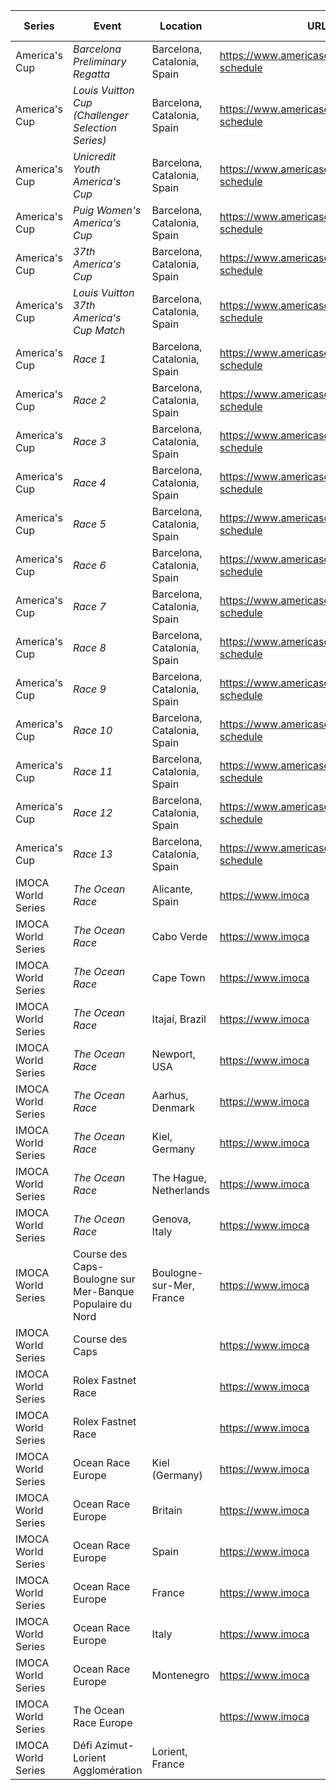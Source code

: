 | Series | Event | Location | URL | Start Date | End Date |
|---|---|---|---|---|---|
| America's Cup | *Barcelona Preliminary Regatta* | Barcelona, Catalonia, Spain | https://www.americascup.com/en/ac37-schedule | 2024-08-22 | *2024-08-25* |
| America's Cup | *Louis Vuitton Cup (Challenger Selection Series)* | Barcelona, Catalonia, Spain | https://www.americascup.com/en/ac37-schedule | 2024-08-29 | *2024-10-07* |
| America's Cup | *Unicredit Youth America's Cup* | Barcelona, Catalonia, Spain | https://www.americascup.com/en/ac37-schedule | 2024-09-17 | *2024-09-26* |
| America's Cup | *Puig Women's America's Cup* | Barcelona, Catalonia, Spain | https://www.americascup.com/en/ac37-schedule | 2024-10-05 | *2024-10-13* |
| America's Cup | *37th America's Cup* | Barcelona, Catalonia, Spain | https://www.americascup.com/en/ac37-schedule | 2024-10-12 | *2024-10-21* |
| America's Cup | *Louis Vuitton 37th America's Cup Match* | Barcelona, Catalonia, Spain | https://www.americascup.com/en/ac37-schedule | 2024-10-12 | *2024-10-21* |
| America's Cup | *Race 1* | Barcelona, Catalonia, Spain | https://www.americascup.com/en/ac37-schedule | 2024-10-12 | *2024-10-12* |
| America's Cup | *Race 2* | Barcelona, Catalonia, Spain | https://www.americascup.com/en/ac37-schedule | 2024-10-12 | *2024-10-12* |
| America's Cup | *Race 3* | Barcelona, Catalonia, Spain | https://www.americascup.com/en/ac37-schedule | 2024-10-13 | *2024-10-13* |
| America's Cup | *Race 4* | Barcelona, Catalonia, Spain | https://www.americascup.com/en/ac37-schedule | 2024-10-13 | *2024-10-13* |
| America's Cup | *Race 5* | Barcelona, Catalonia, Spain | https://www.americascup.com/en/ac37-schedule | 2024-10-16 | *2024-10-16* |
| America's Cup | *Race 6* | Barcelona, Catalonia, Spain | https://www.americascup.com/en/ac37-schedule | 2024-10-16 | *2024-10-16* |
| America's Cup | *Race 7* | Barcelona, Catalonia, Spain | https://www.americascup.com/en/ac37-schedule | 2024-10-18 | *2024-10-18* |
| America's Cup | *Race 8* | Barcelona, Catalonia, Spain | https://www.americascup.com/en/ac37-schedule | 2024-10-18 | *2024-10-18* |
| America's Cup | *Race 9* | Barcelona, Catalonia, Spain | https://www.americascup.com/en/ac37-schedule | 2024-10-19 | *2024-10-19* |
| America's Cup | *Race 10* | Barcelona, Catalonia, Spain | https://www.americascup.com/en/ac37-schedule | 2024-10-19 | *2024-10-19* |
| America's Cup | *Race 11* | Barcelona, Catalonia, Spain | https://www.americascup.com/en/ac37-schedule | 2024-10-20 | *2024-10-20* |
| America's Cup | *Race 12* | Barcelona, Catalonia, Spain | https://www.americascup.com/en/ac37-schedule | 2024-10-20 | *2024-10-20* |
| America's Cup | *Race 13* | Barcelona, Catalonia, Spain | https://www.americascup.com/en/ac37-schedule | 2024-10-21 | *2024-10-21* |
| IMOCA World Series | *The Ocean Race* | Alicante, Spain | https://www.imoca | 2022 | *2023* |
| IMOCA World Series | *The Ocean Race* | Cabo Verde | https://www.imoca | 2022 | *2023* |
| IMOCA World Series | *The Ocean Race* | Cape Town | https://www.imoca | 2022 | *2023* |
| IMOCA World Series | *The Ocean Race* | Itajaí, Brazil | https://www.imoca | 2022 | *2023* |
| IMOCA World Series | *The Ocean Race* | Newport, USA | https://www.imoca | 2022 | *2023* |
| IMOCA World Series | *The Ocean Race* | Aarhus, Denmark | https://www.imoca | 2022 | *2023* |
| IMOCA World Series | *The Ocean Race* | Kiel, Germany | https://www.imoca | 2022 | *2023* |
| IMOCA World Series | *The Ocean Race* | The Hague, Netherlands | https://www.imoca | 2022 | *2023* |
| IMOCA World Series | *The Ocean Race* | Genova, Italy | https://www.imoca | 2022 | *2023* |
| IMOCA World Series | Course des Caps-Boulogne sur Mer-Banque Populaire du Nord | Boulogne-sur-Mer, France | https://www.imoca | 2025-06-29 | 2025-06-29 |
| IMOCA World Series | Course des Caps |  | https://www.imoca | 2025-06-29 | 2025-06-29 |
| IMOCA World Series | Rolex Fastnet Race |  | https://www.imoca | 2025-07 | 2025-07 |
| IMOCA World Series | Rolex Fastnet Race |  | https://www.imoca | 2025-07 | 2025-07 |
| IMOCA World Series | Ocean Race Europe | Kiel (Germany) | https://www.imoca | 2025-08 | 2025-08 |
| IMOCA World Series | Ocean Race Europe | Britain | https://www.imoca | 2025-08 | 2025-08 |
| IMOCA World Series | Ocean Race Europe | Spain | https://www.imoca | 2025-08 | 2025-08 |
| IMOCA World Series | Ocean Race Europe | France | https://www.imoca | 2025-08 | 2025-08 |
| IMOCA World Series | Ocean Race Europe | Italy | https://www.imoca | 2025-08 | 2025-08 |
| IMOCA World Series | Ocean Race Europe | Montenegro | https://www.imoca | 2025-08 | 2025-08 |
| IMOCA World Series | The Ocean Race Europe |  | https://www.imoca | 2025-08 | 2025-08 |
| IMOCA World Series | Défi Azimut-Lorient Agglomération | Lorient, France
